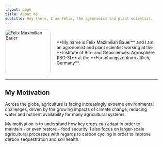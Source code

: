 ```yaml
---
layout: page
title: About me
subtitle: Hey there, I am Felix, the agronomist and plant scientist.
---
```


<div style="display: flex; align-items: center; gap: 20px;">
    <img src="/assets/img/rhizo.jpg" alt="Felix Maximilian Bauer" style="width: 150px; border-radius: 10px;">
    <div>
        **My name is Felix Maximilian Bauer** and I am an agronomist and plant scientist working at the  
        **Institute of Bio- and Geosciences: Agrosphere (IBG-3)** at the **Forschungszentrum Jülich, Germany**.
    </div>
</div>

---

## My Motivation

Across the globe, agriculture is facing increasingly extreme environmental challenges, driven by the growing impacts of climate change, reducing water and nutrient availability for many agricultural systems.  

My motivation is to understand how key crops can adapt in order to maintain - or even restore - food security. I also focus on larger-scale agricultural processes with regards to carbon cycling in order to improve carbon sequestration and soil health.


